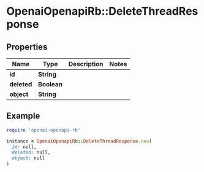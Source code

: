 # OpenaiOpenapiRb::DeleteThreadResponse

## Properties

| Name | Type | Description | Notes |
| ---- | ---- | ----------- | ----- |
| **id** | **String** |  |  |
| **deleted** | **Boolean** |  |  |
| **object** | **String** |  |  |

## Example

```ruby
require 'openai-openapi-rb'

instance = OpenaiOpenapiRb::DeleteThreadResponse.new(
  id: null,
  deleted: null,
  object: null
)
```

